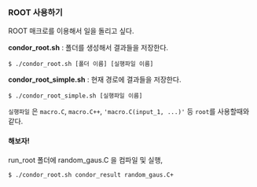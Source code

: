 ### ROOT 사용하기

ROOT 매크로를 이용해서 일을 돌리고 싶다.

**condor_root.sh**  : 폴더를 생성해서 결과들을 저장한다.

	$ ./condor_root.sh [폴더 이름] [실행파일 이름]

**condor_root_simple.sh** : 현재 경로에 결과들을 저장한다.

	$ ./condor_root_simple.sh [실행파일 이름]

`실행파일` 은 `macro.C`, `macro.C++`, `'macro.C(input_1, ...)'` 등 `root`를 사용할때와 같다.

#### 해보자!
run_root 폴더에 random_gaus.C 을 컴파일 및 실행,

	$ ./condor_root.sh condor_result random_gaus.C+
